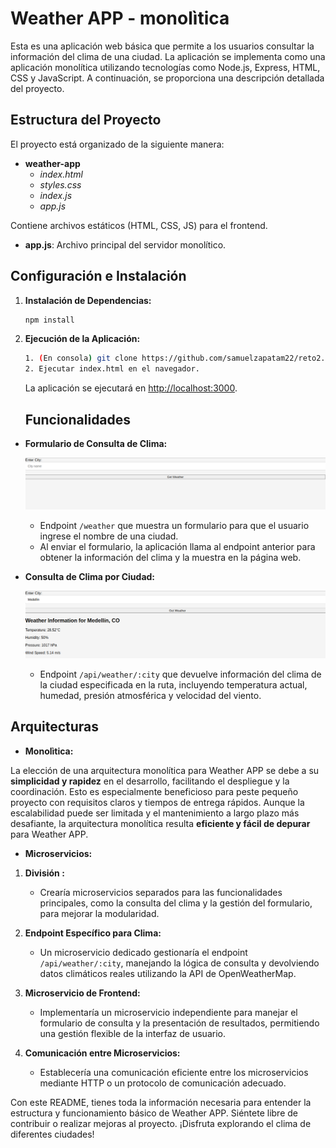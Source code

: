 # Weather APP - monolìtica

Esta es una aplicación web básica que permite a los usuarios consultar la información del clima de una ciudad. La aplicación se implementa como una aplicación monolítica utilizando tecnologías como Node.js, Express, HTML, CSS y JavaScript. A continuación, se proporciona una descripción detallada del proyecto.

## Estructura del Proyecto

El proyecto está organizado de la siguiente manera:

- **weather-app**
    - *index.html*
    - *styles.css*
    - *index.js*
    - *app.js*
    
 Contiene archivos estáticos (HTML, CSS, JS) para el frontend.
- **app.js**: Archivo principal del servidor monolítico.


## Configuración e Instalación

1. **Instalación de Dependencias:**

   ```bash
   npm install
   ```

2. **Ejecución de la Aplicación:**

   ```bash
   1. (En consola) git clone https://github.com/samuelzapatam22/reto2.git
   2. Ejecutar index.html en el navegador.
   ```

   La aplicación se ejecutará en [http://localhost:3000](http://localhost:3000).


   ## Funcionalidades

- **Formulario de Consulta de Clima:**

    ![Alt text](imagen1.png)


  - Endpoint `/weather` que muestra un formulario para que el usuario ingrese el nombre de una ciudad.
  - Al enviar el formulario, la aplicación llama al endpoint anterior para obtener la información del clima y la muestra en la página web.

- **Consulta de Clima por Ciudad:**

    ![Alt text](imagen2.png)


  - Endpoint `/api/weather/:city` que devuelve información del clima de la ciudad especificada en la ruta, incluyendo temperatura actual, humedad, presión atmosférica y velocidad del viento.


## Arquitecturas

- **Monolìtica:**

La elección de una arquitectura monolítica para Weather APP se debe a su **simplicidad y rapidez** en el desarrollo, facilitando el despliegue y la coordinación. Esto es especialmente beneficioso para peste pequeño proyecto con requisitos claros y tiempos de entrega rápidos. Aunque la escalabilidad puede ser limitada y el mantenimiento a largo plazo más desafiante, la arquitectura monolítica resulta **eficiente y fácil de depurar** para Weather APP.

- **Microservicios:**

1. **División :**
   - Crearía microservicios separados para las funcionalidades principales, como la consulta del clima y la gestión del formulario, para mejorar la modularidad.

2. **Endpoint Específico para Clima:**
   - Un microservicio dedicado gestionaría el endpoint `/api/weather/:city`, manejando la lógica de consulta y devolviendo datos climáticos reales utilizando la API de OpenWeatherMap.

3. **Microservicio de Frontend:**
   - Implementaría un microservicio independiente para manejar el formulario de consulta y la presentación de resultados, permitiendo una gestión flexible de la interfaz de usuario.

4. **Comunicación entre Microservicios:**
   - Establecería una comunicación eficiente entre los microservicios mediante HTTP o un protocolo de comunicación adecuado.



Con este README, tienes toda la información necesaria para entender la estructura y funcionamiento básico de Weather APP. Siéntete libre de contribuir o realizar mejoras al proyecto. ¡Disfruta explorando el clima de diferentes ciudades!

   
